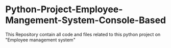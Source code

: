 # Python-Project-Employee-Mangement-System-Console-Based
This Repository contain all code and files related to this python project on "Employee management system"
